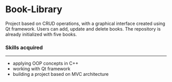 # Book-Library

Project based on CRUD operations, with a graphical interface created using Qt framework. Users can add, update and delete books. The repository is already initialized with five books. 

<h3> Skills acquired </h3> 
<hr>

* applying OOP concepts in C++
* working with Qt framework 
* building a project based on MVC architecture
